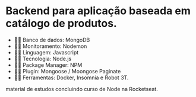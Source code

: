 # Backend para aplicação baseada em catálogo de produtos.

- 🐱‍🏍 Banco de dados: MongoDB
- 🐱‍🏍 Monitoramento: Nodemon 
- 🐱‍🏍 Linguagem: Javascript 
- 🐱‍🏍 Tecnologia: Node.js 
- 🐱‍🏍 Package Manager: NPM 
- 🐱‍🏍 Plugin: Mongoose / Moongose Paginate 
- 🐱‍🏍 Ferramentas: Docker, Insomnia e Robot 3T.

material de estudos concluindo curso de Node na Rocketseat.
